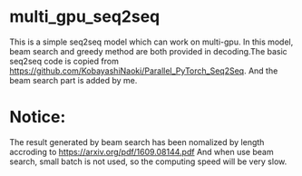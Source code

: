 # multi_gpu_seq2seq

This is a simple seq2seq model which can work on multi-gpu. In this model, beam search and greedy method are both provided in decoding.The basic seq2seq code is copied from https://github.com/KobayashiNaoki/Parallel_PyTorch_Seq2Seq. And the beam search part is added by me.


# Notice:
The result generated by beam search has been nomalized by length accroding to https://arxiv.org/pdf/1609.08144.pdf
And when use beam search, small batch is not used, so the computing speed will be very slow.

